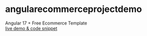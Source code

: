 # angularecommerceprojectdemo
Angular 17 + Free Ecommerce Template<br>
[live demo & code snippet
](https://therichpost.com/angular-17-free-ecommerce-template/)
